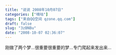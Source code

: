 ```yaml
---
title: "说说 2008年10月07日"
categories: ["嘀咕"]
tags: ["来自QQ空间 qzone.qq.com"]
draft: false
slug: "3zBNBu"
date: "2008-10-07 02:36:07"
---
```


刚做了两个梦…很重要很重要的梦…专门爬起来发出来…
